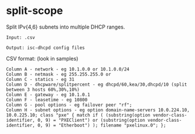 split-scope
===========

Split IPv{4,6} subnets into multiple DHCP ranges.

`Input: .csv`

`Output: isc-dhcpd config files`

CSV format: (look in samples)

    Column A - network - eg 10.1.0.0 or 10.1.0.0/24
    Column B - netmask - eg 255.255.255.0 or
    Column C - statics - eg 31
    Column D - dhcpware/splitpercent - eg dhcpd/60,kea/30,dhcpd/10 (split between 3 hosts 60%,30%,10%)
    Column E - gateway - eg 10.1.0.1
    Column F - leasetime - eg 10800
    Column G - pool options - eg failover peer "rf";
    Column H - subnet options - eg option domain-name-servers 10.0.224.10, 10.0.225.10; class "pxe" { match if ( (substring(option vendor-class-identifier, 0, 9) = "PXEClient") or (substring(option vendor-class-identifier, 0, 9) = "Etherboot") ); filename "pxelinux.0"; };
